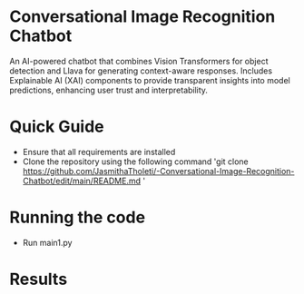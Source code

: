 # Conversational Image Recognition Chatbot
An AI-powered chatbot that combines Vision Transformers for object detection and Llava for generating context-aware responses. Includes Explainable AI (XAI) components to provide transparent insights into model predictions, enhancing user trust and interpretability.

# Quick Guide
+ Ensure that all requirements are installed
+ Clone the repository using the following command
'git clone https://github.com/JasmithaTholeti/-Conversational-Image-Recognition-Chatbot/edit/main/README.md '

# Running the code
+ Run main1.py

# Results
